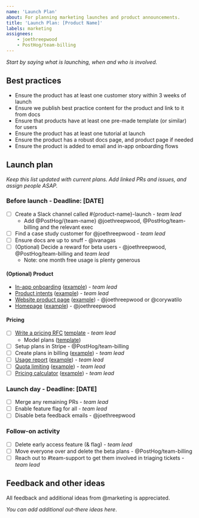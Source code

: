 ```yaml
---
name: 'Launch Plan'
about: For planning marketing launches and product announcements.
title: 'Launch Plan: [Product Name]'
labels: marketing
assignees:
    - joethreepwood
    - PostHog/team-billing
---
```


_Start by saying what is launching, when and who is involved._

## Best practices

-   Ensure the product has at least one customer story within 3 weeks of launch
-   Ensure we publish best practice content for the product and link to it from docs
-   Ensure that products have at least one pre-made template (or similar) for users
-   Ensure the product has at least one tutorial at launch
-   Ensure the product has a robust docs page, and product page if needed
-   Ensure the product is added to email and in-app onboarding flows

## Launch plan

_Keep this list updated with current plans. Add linked PRs and issues, and assign people ASAP._

### Before launch - Deadline: [DATE]

<!-- Add / Remove tasks below depending on your needs. -->

-   [ ] Create a Slack channel called #{product-name}-launch - _team lead_
    -   Add @PostHog/{team-name} @joethreepwood, @PostHog/team-billing and the relevant exec
-   [ ] Find a case study customer for @joethreepwood - _team lead_
-   [ ] Ensure docs are up to snuff - @ivanagas
-   [ ] (Optional) Decide a reward for beta users - @joethreepwood, @PostHog/team-billing and _team lead_
    -   Note: one month free usage is plenty generous

#### (Optional) Product

<!-- Remove this section if you are not launching an entirely new product. -->

-   [In-app onboarding]() ([example](https://github.com/PostHog/posthog/pull/30071)) - _team lead_
-   [Product intents]() ([example](https://github.com/PostHog/posthog/pull/30099)) - _team lead_
-   [Website product page]() ([example](https://github.com/PostHog/posthog.com/pull/10988)) - @joethreepwood or @corywatilo
-   [Homepage]() ([example](https://github.com/PostHog/posthog.com/pull/11215)) - @joethreepwood

#### Pricing

<!-- Remove this section if you are not charging for the product. -->

-   [ ] [Write a pricing RFC]() [template](https://github.com/PostHog/billing/blob/main/notes/pricing-rfc.md) - _team lead_
    -   Model plans ([template](https://docs.google.com/spreadsheets/d/1Ue4qlfGyEz8EmwDIgB4ro2e9LLRoxM40lXTFA8ZLFXg))
-   [ ] Setup plans in Stripe - @PostHog/team-billing
-   [ ] Create plans in billing ([example](https://github.com/PostHog/billing/pull/1186)) - _team lead_
-   [ ] [Usage report]() ([example](https://github.com/PostHog/posthog/pull/28313)) - _team lead_
-   [ ] [Quota limiting]() ([example](https://github.com/PostHog/posthog/pull/30459)) - _team lead_
-   [ ] [Pricing calculator]() ([example](https://github.com/PostHog/posthog.com/pull/11143)) - _team lead_

### Launch day - Deadline: [DATE]

<!-- Add / Remove tasks below depending on your needs. -->

-   [ ] Merge any remaining PRs - _team lead_
-   [ ] Enable feature flag for all - _team lead_
-   [ ] Disable beta feedback emails - @joethreepwood

### Follow-on activity

-   [ ] Delete early access feature (& flag) - _team lead_
-   [ ] Move everyone over and delete the beta plans - @PostHog/team-billing
-   [ ] Reach out to #team-support to get them involved in triaging tickets - _team lead_

## Feedback and other ideas

All feedback and additional ideas from @marketing is appreciated.

_You can add additional out-there ideas here_.
